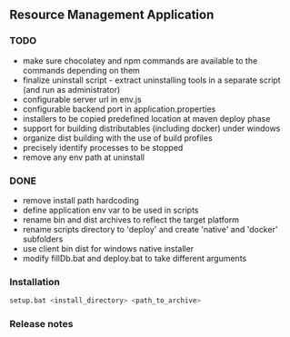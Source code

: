 ## Resource Management Application 

### TODO

- make sure chocolatey and npm commands are available to the commands depending on them
- finalize uninstall script - extract uninstalling tools in a separate script (and run as administrator)
- configurable server url in env.js
- configurable backend port in application.properties
- installers to be copied predefined location at maven deploy phase
- support for building distributables (including docker) under windows
- organize dist building with the use of build profiles
- precisely identify processes to be stopped
- remove any env path at uninstall

### DONE

- remove install path hardcoding  
- define application env var to be used in scripts
- rename bin and dist archives to reflect the target platform
- rename scripts directory to 'deploy' and create 'native' and 'docker' subfolders
- use client bin dist for windows native installer
- modify fillDb.bat and deploy.bat to take different arguments
 

### Installation

``` bash
setup.bat <install_directory> <path_to_archive>
```

### Release notes